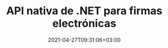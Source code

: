 ---
############################# Static ############################
layout: "product"
date: 2021-04-27T09:31:06+03:00
draft: false

product: "Signature"
product_tag: "signature"
platform: ".NET"
platform_tag: "net"

############################# Head ############################
head_title: "API de firma digital .NET – Firma Electrónica PDF Word Excel Imágenes"
head_description: "API de firma digital C# .NET, biblioteca de firmas electrónicas para firmar electrónicamente PDF, Word, hojas de cálculo de Excel, PowerPoint, imágenes y formatos de documentos gráficos."

############################# Header ############################
title: "API nativa de .NET para firmas electrónicas"
description: "Agregue firmas digitales a formatos de documentos e implemente eTipos de firma populares (texto, imagen, código QR, código de barras, sello y metadatos) en aplicaciones .NET."
button:
    enable: true

############################# SubMenu ############################
submenu:
    enable: true
    
    left:
        img_alt: "GroupDocs.Signature for .NET"
        image: "/border/groupdocs-signature-net.svg"
        product: "GroupDocs.Signature"
        platform: ".NET"

    middle:
        button:
            # button loop
            - link: "#overview"
              text: "Visión de conjunto"

            # button loop
            - link: "#features"
              text: "Características"

            # button loop
            - link: "#support"
              text: "Support"

            # button loop
            - link: "https://products.groupdocs.app/signature"
              text: "Live Demo"

            # button loop
            - link: "https://purchase.groupdocs.com/pricing/signature/net"
              text: "Precios"

    right:
        link_download: "https://downloads.groupdocs.com/signature"
        link_learn: "https://docs.groupdocs.com/signature/net/"
        link_buy: "https://purchase.groupdocs.com"

############################# Visión de conjunto ############################
overview:
    enable: true
    content: |
      Use GroupDocs.Signature para .NET API para crear aplicaciones en C#, ASP.NET y otras tecnologías basadas en .NET, que le permiten firmar documentos comerciales digitales como PDF, Microsoft Word, hojas de cálculo de Excel, presentaciones de PowerPoint, imágenes, OpenDocument y otros formatos de archivo estándar de la industria sin necesidad de instalar ningún software adicional. Es fácil trabajar con esta biblioteca de firmas electrónicas y los desarrolladores de .NET pueden agregar fácilmente funciones avanzadas de firmas digitales en sus aplicaciones, lo que permite a los usuarios firmar, buscar y verificar firmas electrónicas de forma segura a partir de formatos de documentos populares. Admite la implementación de una variedad de tipos de firmas como texto, imagen, código de barras, código QR, campo de formulario, sello y metadatos.

      La API de firma de documentos le brinda opciones de búsqueda simples y avanzadas para ubicar sus firmas requeridas en un documento en un instante. Las opciones para aplicar el estilo de la firma, la gestión de la apariencia y personalizar las propiedades de la firma, como las dimensiones, la sombra, la alineación y más, también se pueden realizar con esta API de firma de documentos rica en funciones.

      GroupDocs.Signature para .NET se puede utilizar en cualquier entorno de desarrollo que admita la plataforma .NET. Es compatible con todos los lenguajes basados en .NET y es compatible con los sistemas operativos más populares (Windows, Linux, MacOS) donde se pueden instalar marcos Mono o .NET (incluido .NET Core).

    tabs:
      enable: true
      
      ## TAB ONE ##
      tab_one:
        description: |
          A continuación se muestra una descripción general de GroupDocs.Signature para .NET:
      
        left:
          enable: true
          icon: "fab fa-html5"
          title: "Tipos de firma"
          content: |
            * Firma de texto
            * Firma de imagen
            * Firmas digitales
            * Firma de código QR
            * Firma de código de barras
            * Sello Firma
            * Firma de metadatos
      
      ## TAB TWO ##
      tab_two:
        description: |
          GroupDocs.Signature para .NET admite la visualización de todos los [formatos de archivo de documentos] populares (https://docs.groupdocs.com/signature/net/supported-document-formats/). Con solo unas pocas líneas de código, agregue la firma de PDF, la oficina de Microsoft Word, la hoja de cálculo de Excel, la imagen, HTML, el correo electrónico de Outlook, OneNote, el proyecto y las capacidades de visualización de gráficos en sus aplicaciones .NET.

        left:
          enable: true
          table:
            # table loop
            - title: "oficina de Microsoft"
              content: |
                * **Word:** DOC, DOCX, DOCM, DOT, DOTX, DOTM, RTF, TXT
                * **Excel:** XLS, XLSX, XLSM, XLSB, XLTM, XLT, XLTM, XLTX, XLAM, SXC, SpreadsheetML
                * **PowerPoint:** PPT, PPTX, PPS, PPSX, PPSM, POT, POTM, POTX, PPTM

        right:
          enable: true
          table:
            # table loop
            - title: "Images & Otros formatos"
              content: |
                * **Imágenes**: JPG, BMP, PNG, TIFF, GIF, DCM, WEBP
                * **Documento abierto**: ODT, OTT, OTS, ODS, ODP, OTP, ODG
                * **Jpeg2000**: JP2, JPF, JPX, J2K, J2C, JPM
                * **Metarchivos**: EMF, WMF, CMX
                * **Portátil**: PDF
                * **Gráficos vectoriales escalables**: CDR, SVG
                * **Adobe Photoshop**: PSD
                * **Otros**: DJVU

      ## TAB THREE ##
      tab_three:
        description: |
          GroupDocs.Signature para .NET es compatible con los siguientes sistemas operativos, marcos y administrador de paquetes:
        
        left:
          enable: true
          table:
            # table loop
            - icon: "fab fa-windows"
              title: "Sistemas operativos"
              content: |
                * Windows Desktop
                * Windows Server
                * Windows Azure
                * Linux
                * MacOS

            # table loop
            - icon: "fas fa-code"
              title: "Marcos compatibles"
              content: |
                * .NET Framework 2.0 o superior
                * Mono Framework 1.2 o superior
                * .NET estándar 2.0
                * .NET Core 2.0
                * .NET Core 2.1

        right:
          enable: true
          table:
            # table loop
            - icon: "fas fa-box"
              title: "Gerente de empaquetación"
              content: |
                * NuGet

            # table loop
            - icon: "fas fa-tools"
              title: "Entornos de desarrollo"
              content: |
                * Microsoft Visual Studio
                * Xamarin.Android
                * Xamarin.IOS
                * Xamarin.Mac
                * MonoDevelop

############################# Características ############################
features:
    enable: true
    title: "GroupDocs.Signature for .NET Características"

    feature:
      # feature loop
      - icon: "fas fa-copy"
        content: "Cree, busque, actualice, oculte, verifique y elimine firmas electrónicas de formatos de documentos admitidos"

      # feature loop
      - icon: "fas fa-eye"
        content: "Especificar firmas electrónicas avanzadas XML (XAdES) para hojas de cálculo de Excel"

      # feature loop
      - icon: "fas fa-bolt"
        content: "Retrieve Image Content from Documents Signed with QR-Code, BarCode & Firma de imagens"
      
      # feature loop
      - icon: "fas fa-file-powerpoint"
        content: "Establezca la altura, el ancho, los márgenes y la alineación para el texto o la firma de imagen y colóquelos en una página específica"

      # feature loop
      - icon: "fas fa-code"
        content: "Busque, verifique y firme digitalmente documentos de presentación de PowerPoint"

      # feature loop
      - icon: "fas fa-cloud"
        content: "Firme formatos de documentos de procesamiento de texto con marcas de agua de texto nativo"

      # feature loop
      - icon: "fas fa-remove-format"
        content: "Supports Rounded Corners for Rectangular Stamp Tipos de firma"

      # feature loop
      - icon: "fas fa-comment-slash"
        content: "Aplique texto o firma de imagen en una hoja de Excel específica o establezca una firma electrónica en todas las hojas"

      # feature loop
      - icon: "fas fa-location-arrow"
        content: "Especifique el número particular de fila y columna para colocar texto o firma de imagen en la hoja de Excel"

      # feature loop
      - icon: "fas fa-border-all"
        content: "Aplique sombra a Firma de texto en Microsoft PowerPoint y configure su color, ángulo y transparencia"

      # feature loop
      - icon: "fas fa-wrench"
        content: "Configurar estilos de borde y opciones de fuente de Firma de texto para hojas de Excel"

      # feature loop
      - icon: "fas fa-columns"
        content: "Establecer Tipo de Firma de imagen, ej. Redondo o cuadrado y configurar márgenes, color de fuente, rotación"

      # feature loop
      - icon: "fas fa-file-word"
        content: "Aplicar certificados digitales a documentos, hojas de cálculo y archivos PDF con línea de firma"

      # feature loop
      - icon: "fas fa-envelope"
        content: "Realizar ajustes de color, aplicar transparencia y rotación a Firma de texto"

      # feature loop
      - icon: "fas fa-print"
        content: "Configure las opciones de brillo y escala de grises y especifique la sangría de Firma de imagen en una imagen"

      # feature loop
      - icon: "fas fa-file-archive"
        content: "Incrustar objetos personalizados, serializar y cifrar y descifrar Firma de metadatos Valores del documento PDF"

      # feature loop
      - icon: "fas fa-lock"
        content: "Oculte, elimine o personalice la apariencia de Firmas digitales de documentos PDF"

      # feature loop
      - icon: "fas fa-file-code"
        content: "Firme documentos PDF con campo de formulario digital y firma de texto como imagen, anotación, adhesivo o marca de agua"
      
      # feature loop
      - icon: "fas fa-fill-drip"
        content: "Ponga Firma de texto en campos de formulario de documentos MS Word y PDF"

      # feature loop
      - icon: "fas fa-file-excel"
        content: "Especifique páginas arbitrarias de documentos para procesar la firma o la verificación extendida de firma electrónica para archivos de Word"

      # feature loop
      - icon: "fas fa-heading"
        content: "Guarde el archivo de imagen firmado en un formato diferente y exporte la hoja de cálculo firmada como imagen o TIFF de varias páginas"

      # feature loop
      - icon: "fas fa-project-diagram"
        content: "Asigne, modifique y elimine la contraseña de los archivos firmados y aplique la firma electrónica a los archivos protegidos con contraseña"

      # feature loop
      - icon: "fas fa-cube"
        content: "Hojas de trabajo eSign, diapositivas de PowerPoint, documentos de Word e imágenes con objetos personalizados en metadatos"

      # feature loop
      - icon: "fab fa-uncharted"
        content: "Configurar estilos de pincel de firma como sólido, textura, degradado lineal y degradado radial"

      # feature loop
      - icon: "fab fa-uncharted"
        content: "Firme documentos con texto o datos de códigos QR cifrados personalizados"

      # feature loop
      - icon: "fab fa-uncharted"
        content: "Buscar y firmar archivos con formato DjVu como documento de imagen"

      # feature loop
      - icon: "fab fa-uncharted"
        content: "Extraer información del documento, por ejemplo, número de páginas, a través de la URL del archivo"

      # feature loop
      - icon: "fab fa-uncharted"
        content: "Buscar, firmar y verificar archivos de CorelDraw como documentos de imagen"

      # feature loop
      - icon: "fab fa-uncharted"
        content: "Mantenga el historial de información de firmas procesadas o eliminadas almacenada en los metadatos"

      # feature loop
      - icon: "fab fa-uncharted"
        content: "Agregue objetos de datos personalizados, VCard u objetos de correo electrónico al código QR y verifique el código QR cifrado en archivos PDF"

    more_feature:
      # more_feature_loop
      - title: "Easily Add Firmas digitales"
        content: |
          GroupDocs.Signature para .NET API le permite agregar varios tipos de firmas a los formatos de archivo admitidos. Los tipos de firma, como texto, imagen, digital, sello, código QR, código de barras y metadatos, se pueden aplicar mediante GroupDocs.Signature para .NET. El siguiente ejemplo de código muestra cómo aplicar una firma de texto a un documento PDF:

          ```cs
          using (Signature signature = new Signature("D:\\sample.pdf"))
          {
            TextSignOptions options = new TextSignOptions("John Smith")
            {
              ForeColor = Color.Red
            };
            signature.Sign("D:\\signed.pdf", options);
          }
          ```
      # more_feature_loop
      - title: "Supported Barcode Tipos de firma"
        content: "Nuestra API de manipulación de firmas le ofrece una función para aplicar firmas de códigos de barras a formatos de documentos compatibles. GroupDocs.Signature para .NET admite varios tipos de códigos de barras, como Code128, Code39Extended, Code39Standard, EAN14, EAN8, ITF14, UPCA y UPCE. También se proporciona un objeto estático llamado \"Todos los tipos\" para admitir todos los tipos de códigos de barras registrados."

      # more_feature_loop
      - title: "Buscar firmas y certificados"
        content: |
          GroupDocs.Signature para .NET API le permite buscar certificados digitales en documentos de Word, hojas de cálculo de Excel y archivos PDF. También puede obtener todos los certificados digitales registrados en el sistema. Las firmas de metadatos también se pueden buscar en documentos de Word, hojas de cálculo de Excel, imágenes y archivos PDF, utilizando GroupDocs.Signature para .NET API.

          A través de GroupDocs.Signature para .NET API, puede buscar firmas de códigos QR y códigos de barras en cualquier documento, presentación, hoja de cálculo, imagen, así como en archivos PDF, y obtener el progreso de la búsqueda. También puede buscar objetos de datos personalizados a partir de documentos firmados con Firma de código QR.
          
      # more_feature_loop
      - title: "Opciones de búsqueda avanzada para código de barras"
        content: "Puede buscar y ubicar su código de barras requerido a través de GroupDocs.Signature for.NET API muy fácilmente, ya que nuestra API de firma ofrece opciones de búsqueda avanzada. Estos le permiten buscar un código de barras en una página en particular, buscar en un documento, especificar diferentes páginas para buscar (primera, última, par, impar), buscar un código de barras de un tipo de codificación particular, buscar un código de barras basado en una cadena de texto específica o buscar un código de barras basado en una cadena con la opción \"contiene\"."

############################# Support ############################
support:
    enable: true

############################# Solutions ############################
solutions:
    enable: true
    title: "GroupDocs.Signature ofrece API de visualización de documentos para otros entornos de desarrollo populares"

    solution:
        # solution loop
        - img_alt: "GroupDocs.Signature for Java"
          image: "/border/groupdocs-signature-java.svg"
          product: "GroupDocs.Signature"
          platform: "Java"
          link: "/signature/java/"

############################# Back to top ###############################
back_to_top:
  enable: true
---
